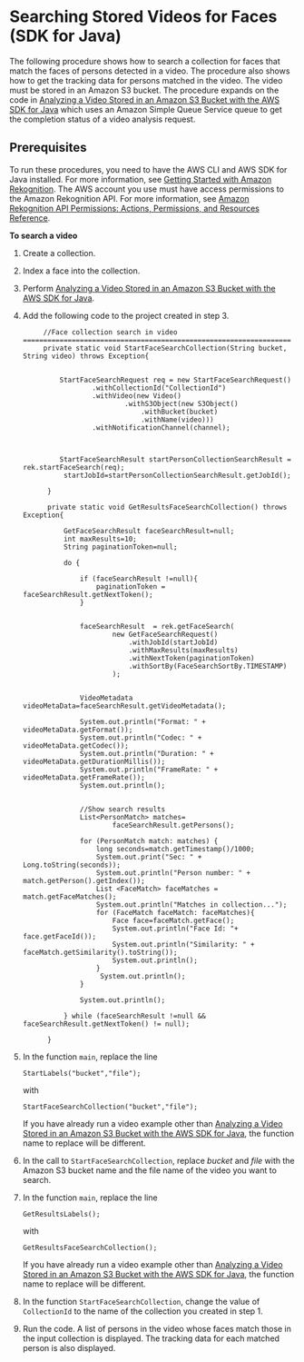 # Searching Stored Videos for Faces \(SDK for Java\)<a name="procedure-person-search-videos"></a>

The following procedure shows how to search a collection for faces that match the faces of persons detected in a video\. The procedure also shows how to get the tracking data for persons matched in the video\. The video must be stored in an Amazon S3 bucket\. The procedure expands on the code in [Analyzing a Video Stored in an Amazon S3 Bucket with the AWS SDK for Java](video-analyzing-with-sqs.md) which uses an Amazon Simple Queue Service queue to get the completion status of a video analysis request\. 

## Prerequisites<a name="moderate-images-prerequisites"></a>

To run these procedures, you need to have the AWS CLI and AWS SDK for Java installed\. For more information, see [Getting Started with Amazon Rekognition](getting-started.md)\. The AWS account you use must have access permissions to the Amazon Rekognition API\. For more information, see [Amazon Rekognition API Permissions: Actions, Permissions, and Resources Reference](api-permissions-reference.md)\. 

**To search a video**

1. Create a collection\.

1. Index a face into the collection\.

1. Perform [Analyzing a Video Stored in an Amazon S3 Bucket with the AWS SDK for Java](video-analyzing-with-sqs.md)\.

1. Add the following code to the project created in step 3\.

   ```
        //Face collection search in video ==================================================================
        private static void StartFaceSearchCollection(String bucket, String video) throws Exception{
            
            
            StartFaceSearchRequest req = new StartFaceSearchRequest()
                    .withCollectionId("CollectionId")
                    .withVideo(new Video()
                            .withS3Object(new S3Object()
                                .withBucket(bucket)
                                .withName(video)))
                    .withNotificationChannel(channel);
      
                                              
             
            StartFaceSearchResult startPersonCollectionSearchResult = rek.startFaceSearch(req);
             startJobId=startPersonCollectionSearchResult.getJobId();
             
         } 
         
         private static void GetResultsFaceSearchCollection() throws Exception{
         
             GetFaceSearchResult faceSearchResult=null;
             int maxResults=10;
             String paginationToken=null;
             
             do {
                 
                 if (faceSearchResult !=null){
                     paginationToken = faceSearchResult.getNextToken();
                 }
             
             
                 faceSearchResult  = rek.getFaceSearch(
                         new GetFaceSearchRequest()
                             .withJobId(startJobId)
                             .withMaxResults(maxResults)
                             .withNextToken(paginationToken)
                             .withSortBy(FaceSearchSortBy.TIMESTAMP)
                         );
                 
       
                 VideoMetadata videoMetaData=faceSearchResult.getVideoMetadata();
                     
                 System.out.println("Format: " + videoMetaData.getFormat());
                 System.out.println("Codec: " + videoMetaData.getCodec());
                 System.out.println("Duration: " + videoMetaData.getDurationMillis());
                 System.out.println("FrameRate: " + videoMetaData.getFrameRate());
                 System.out.println();      
                     
                 
                 //Show search results
                 List<PersonMatch> matches= 
                         faceSearchResult.getPersons();
                 
                 for (PersonMatch match: matches) { 
                     long seconds=match.getTimestamp()/1000;
                     System.out.print("Sec: " + Long.toString(seconds));
                     System.out.println("Person number: " + match.getPerson().getIndex());
                     List <FaceMatch> faceMatches = match.getFaceMatches();
                     System.out.println("Matches in collection...");
                     for (FaceMatch faceMatch: faceMatches){
                         Face face=faceMatch.getFace();
                         System.out.println("Face Id: "+ face.getFaceId());
                         System.out.println("Similarity: " + faceMatch.getSimilarity().toString());
                         System.out.println();
                     }
                      System.out.println();           
                 } 
                 
                 System.out.println(); 
                 
             } while (faceSearchResult !=null && faceSearchResult.getNextToken() != null);
         
         }
   ```

1. In the function `main`, replace the line 

    `StartLabels("bucket","file");` 

   with

    `StartFaceSearchCollection("bucket","file");` 

   If you have already run a video example other than [Analyzing a Video Stored in an Amazon S3 Bucket with the AWS SDK for Java](video-analyzing-with-sqs.md), the function name to replace will be different\. 

1. In the call to `StartFaceSearchCollection`, replace *bucket* and *file* with the Amazon S3 bucket name and the file name of the video you want to search\.

1. In the function `main`, replace the line 

   `GetResultsLabels();`

   with

   `GetResultsFaceSearchCollection();`

   If you have already run a video example other than [Analyzing a Video Stored in an Amazon S3 Bucket with the AWS SDK for Java](video-analyzing-with-sqs.md), the function name to replace will be different\.

1. In the function `StartFaceSearchCollection`, change the value of `CollectionId` to the name of the collection you created in step 1\.

1. Run the code\. A list of persons in the video whose faces match those in the input collection is displayed\. The tracking data for each matched person is also displayed\.